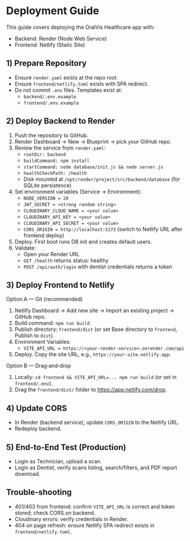 # Deployment Guide

This guide covers deploying the OralVis Healthcare app with:
- Backend: Render (Node Web Service)
- Frontend: Netlify (Static Site)

## 1) Prepare Repository
- Ensure `render.yaml` exists at the repo root.
- Ensure `frontend/netlify.toml` exists with SPA redirect.
- Do not commit `.env` files. Templates exist at:
  - `backend/.env.example`
  - `frontend/.env.example`

## 2) Deploy Backend to Render
1. Push the repository to GitHub.
2. Render Dashboard → New → Blueprint → pick your GitHub repo.
3. Review the service from `render.yaml`:
   - `rootDir: backend`
   - `buildCommand: npm install`
   - `startCommand: node database/init.js && node server.js`
   - `healthCheckPath: /health`
   - Disk mounted at `/opt/render/project/src/backend/database` (for SQLite persistence)
4. Set environment variables (Service → Environment):
   - `NODE_VERSION = 20`
   - `JWT_SECRET = <strong random string>`
   - `CLOUDINARY_CLOUD_NAME = <your value>`
   - `CLOUDINARY_API_KEY = <your value>`
   - `CLOUDINARY_API_SECRET = <your value>`
   - `CORS_ORIGIN = http://localhost:5173` (switch to Netlify URL after frontend deploy)
5. Deploy. First boot runs DB init and creates default users.
6. Validate:
   - Open your Render URL
   - `GET /health` returns status: healthy
   - `POST /api/auth/login` with dentist credentials returns a token

## 3) Deploy Frontend to Netlify
Option A — Git (recommended)
1. Netlify Dashboard → Add new site → Import an existing project → GitHub repo.
2. Build command: `npm run build`
3. Publish directory: `frontend/dist` (or set Base directory to `frontend`, Publish to `dist`).
4. Environment Variables:
   - `VITE_API_URL = https://<your-render-service>.onrender.com/api`
5. Deploy. Copy the site URL, e.g., `https://your-site.netlify.app`.

Option B — Drag‑and‑drop
1. Locally: `cd frontend && VITE_API_URL=... npm run build` (or set in `frontend/.env`).
2. Drag the `frontend/dist/` folder to https://app.netlify.com/drop.

## 4) Update CORS
- In Render (backend service), update `CORS_ORIGIN` to the Netlify URL.
- Redeploy backend.

## 5) End‑to‑End Test (Production)
- Login as Technician, upload a scan.
- Login as Dentist, verify scans listing, search/filters, and PDF report download.

## Trouble‑shooting
- 401/403 from frontend: confirm `VITE_API_URL` is correct and token stored; check CORS on backend.
- Cloudinary errors: verify credentials in Render.
- 404 on page refresh: ensure Netlify SPA redirect exists in `frontend/netlify.toml`.

